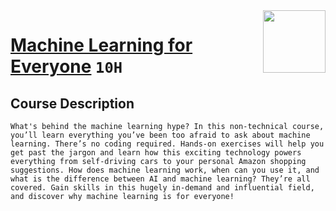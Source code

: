 <img align="right" width="100" height="100" src="https://github.com/cs-MohamedAyman/DataCamp-Tracks/blob/master/organizations-logos/theory.jpg">

# [Machine Learning for Everyone](https://learn.datacamp.com/courses/machine-learning-for-everyone) `10H`

## Course Description
`What's behind the machine learning hype? In this non-technical course, you’ll learn everything you’ve been too afraid to ask about machine learning. There’s no coding required. Hands-on exercises will help you get past the jargon and learn how this exciting technology powers everything from self-driving cars to your personal Amazon shopping suggestions. How does machine learning work, when can you use it, and what is the difference between AI and machine learning? They’re all covered. Gain skills in this hugely in-demand and influential field, and discover why machine learning is for everyone!`

